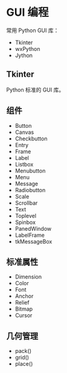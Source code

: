 # GUI 编程

常用 Python GUI 库：
- Tkinter
- wxPython
- Jython

## Tkinter

Python 标准的 GUI 库。

## 组件

- Button
- Canvas
- Checkbutton
- Entry
- Frame
- Label
- Listbox
- Menubutton
- Menu
- Message
- Radiobutton
- Scale
- Scrollbar
- Text
- Toplevel
- Spinbox
- PanedWindow
- LabelFrame
- tkMessageBox

## 标准属性

- Dimension
- Color
- Font
- Anchor
- Relief
- Bitmap
- Cursor

## 几何管理

- pack()
- grid()
- place()
